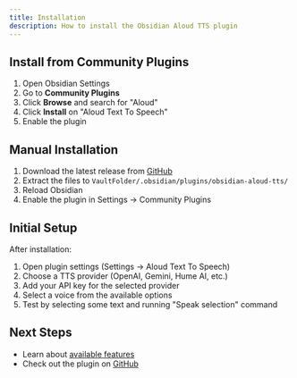 ```yaml
---
title: Installation
description: How to install the Obsidian Aloud TTS plugin
---
```


## Install from Community Plugins

1. Open Obsidian Settings
2. Go to **Community Plugins** 
3. Click **Browse** and search for "Aloud"
4. Click **Install** on "Aloud Text To Speech"
5. Enable the plugin

## Manual Installation

1. Download the latest release from [GitHub](https://github.com/adrianlyjak/obsidian-aloud-tts/releases)
2. Extract the files to `VaultFolder/.obsidian/plugins/obsidian-aloud-tts/`
3. Reload Obsidian
4. Enable the plugin in Settings → Community Plugins

## Initial Setup

After installation:

1. Open plugin settings (Settings → Aloud Text To Speech)
2. Choose a TTS provider (OpenAI, Gemini, Hume AI, etc.)
3. Add your API key for the selected provider
4. Select a voice from the available options
5. Test by selecting some text and running "Speak selection" command

## Next Steps

- Learn about [available features](/guides/example/)
- Check out the plugin on [GitHub](https://github.com/adrianlyjak/obsidian-aloud-tts) 